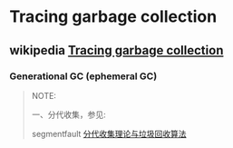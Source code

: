 # Tracing garbage collection



## wikipedia [Tracing garbage collection](https://en.wikipedia.org/wiki/Tracing_garbage_collection)



### Generational GC (ephemeral GC)

> NOTE:
>
> 一、分代收集，参见:
>
> segmentfault [分代收集理论与垃圾回收算法](https://segmentfault.com/a/1190000041080510)
